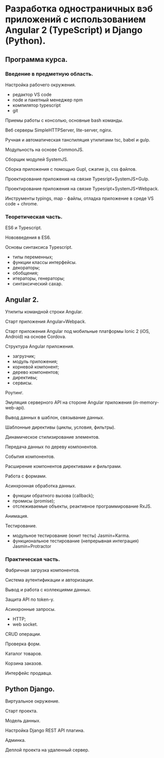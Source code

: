 # Разработка одностраничных вэб приложений с использованием Angular 2 (TypeScript) и Django (Python).

## Программа курса.

### Введение в предметную область.

Настройка рабочего окружения.
- редактор VS code
- node и пакетный менеджер npm
- компилятор typescript
- git
    
Приемы работы с консолью, основные bash команды. 

Веб серверы SimpleHTTPServer, lite-server, nginx.   
    
Ручная и автоматическая танспиляция утилитами tsc, babel и gulp.

Модульность на основе CommonJS. 

Сборщик модулей SystemJS.

Сборка приложения с помощью Gupl, сжатие js, css файлов.

Проектирование приложения на связке Typesript+SystemJS+Gulp.

Проектирование приложения на связке Typesript+SystemJS+Webpack.

Инструменты typings, map - файлы, отладка приложение в среде VS code + chrome.

### Теоретическая часть.

ES6 и Typescript.

Нововведения в ES6.

Основы синтаксиса Typescript.
- типы переменных;
- функции классы интерфейсы.
- декораторы;
- обобщения;
- итераторы, генераторы;
- синтаксический сахар.
    

## Angular 2.

Утилиты командной строки Angular.

Старт приложения Angular+Webpack.

Старт приложения Angular под мобильные платформы Ionic 2 (iOS, Android) на основе Cordova.

Структура Angular приложения.
- загрузчик;
- модуль приложения;
- корневой компонент;
- дерево компонентов;
- директивы;
- сервисы.

Роутинг.

Эмуляция серверного API на стороне Angular приложения (in-memory-web-api).

Вывод данных в шаблон, связывание данных.

Шаблонные директивы (циклы, условия, фильтры).

Динамическое стилизирование элементов.

Передача данных по дереву компонентов.

События компонентов.

Расширение компонентов директивами и фильтрами.

Работа с формами.

Асинхронная обработка данных.

- функции обратного вызова (callback);
- промисы (promise);
- отслеживаемые объекты, реактивное программирование RxJS.
    
Анимация.

Тестирование.

- модульное тестирование (юнит тесты) Jasmin+Karma.
- функциональное тестирование (непрерывная интеграция) Jasmin+Protractor


### Практическая часть.

Фабричная загрузка компонентов.

Система аутентификации и авторизации.

Вывод и работа с коллекциями данных.

Защита API по token-у.

Асинхронные запросы. 
- HTTP;
- web socket.

CRUD операции.

Проверка форм.

Каталог товаров.

Корзина заказов.

Интерфейс продавца.

## Python Django.

Виртуальное окружение.

Старт проекта.

Модель данных.

Настройка Django REST API плагина.

Админка.


Деплой проекта на удаленный сервер.







